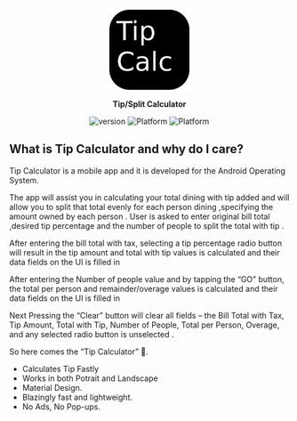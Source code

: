 <p align="center">
  <img width="150" align="center" src="app/src/main/res/drawable/tip calc.png">
  </p>

<p align="center">
  <b>Tip/Split Calculator</b>
</p>

<p align="center">
   <a style="text-decoration:none" href="release/">
    <img src="https://img.shields.io/badge/Latest%20Version-v1.0-blue" alt="version" />
  </a>
  <a style="text-decoration:none">
    <img src="https://img.shields.io/badge/Platform-Android-brightgreen" alt="Platform" />
  </a>
   <a style="text-decoration:none" href="https://github.com/chiragkhandhar/News-Gateway/raw/master/app/release/News%20Gateway.apk">
    <img src="https://img.shields.io/badge/Download-App-red" alt="Platform" />
  </a>
</p>

## What is Tip Calculator and why do I care?

<p>Tip Calculator is a mobile app and it is developed for the Android Operating System.</p>
<p>The app will assist you in calculating your total dining with tip added and will allow you to split that total evenly for each person dining ,specifying the amount owned by each person . User is asked to enter original bill total ,desired tip percentage and the number of people to split the total with tip . </p>
<p>After entering the bill total with tax, selecting a tip percentage radio button will result in the 
tip amount and total with tip values is calculated and their data fields on the UI is filled in </p>
<p>After entering the Number of people value and by tapping the “GO” button, the total per person and 
remainder/overage values is calculated and their data fields on the UI is filled in </p>
<p>Next Pressing the “Clear” button will clear all fields – the Bill Total with Tax, Tip Amount, Total with Tip, 
Number of People, Total per Person, Overage, and any selected radio button is unselected .</p>

So here comes the “Tip Calculator” 🎉.

* Calculates Tip Fastly
* Works in both Potrait and Landscape 
* Material Design.
* Blazingly fast and lightweight.
* No Ads, No Pop-ups.
